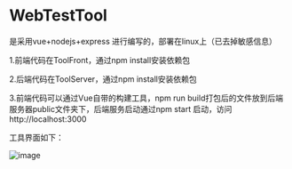 # WebTestTool
是采用vue+nodejs+express 进行编写的，部署在linux上（已去掉敏感信息）

1.前端代码在ToolFront，通过npm install安装依赖包

2.后端代码在ToolServer，通过npm install安装依赖包

3.前端代码可以通过Vue自带的构建工具，npm run build打包后的文件放到后端服务器public文件夹下，后端服务启动通过npm start 启动，访问http://localhost:3000

工具界面如下：

![image](https://user-images.githubusercontent.com/21330243/141731254-5fbbb8c1-d384-45e3-85a1-0958025e7f36.png)

